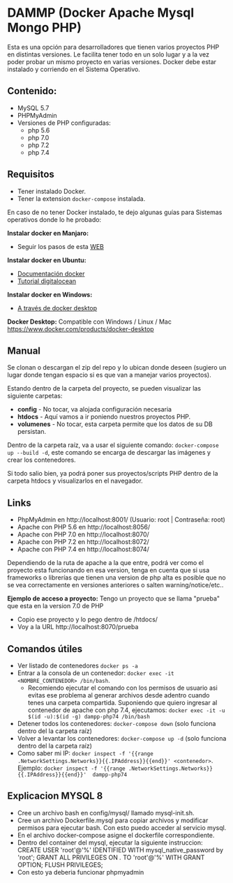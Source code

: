 # DAMMP (Docker Apache Mysql Mongo PHP)

Esta es una opción para desarrolladores que tienen varios proyectos PHP en distintas versiones. Le facilita tener todo en un solo lugar y a la vez poder probar un mismo proyecto en varias versiones.
Docker debe estar instalado y corriendo en el Sistema Operativo.

## Contenido:
- MySQL 5.7
- PHPMyAdmin
- Versiones de PHP configuradas: 
    - php 5.6
    - php 7.0
    - php 7.2
    - php 7.4

## Requisitos
- Tener instalado Docker.
- Tener la extension `docker-compose` instalada.

En caso de no tener Docker instalado, te dejo algunas guías para Sistemas operativos donde lo he probado:

**Instalar docker en Manjaro:** 
- Seguir los pasos de esta [WEB](https://manjaro.site/how-to-install-docker-on-manjaro-18-0/)

**Instalar docker en Ubuntu:** 
- [Documentación docker](https://docs.docker.com/install/linux/docker-ce/ubuntu/)
- [Tutorial digitalocean](https://www.digitalocean.com/community/tutorials/como-instalar-y-usar-docker-en-ubuntu-18-04-1-es)

**Instalar docker en Windows:**
- [A través de docker desktop](https://www.docker.com/products/docker-desktop)

**Docker Desktop:**
Compatible con Windows / Linux / Mac
https://www.docker.com/products/docker-desktop

## Manual

Se clonan o descargan el zip del repo y lo ubican donde deseen (sugiero un lugar donde tengan espacio si es que van a manejar varios proyectos).

Estando dentro de la carpeta del proyecto, se pueden visualizar las siguiente carpetas:
- **config** - No tocar, va alojada configuración necesaria
- **htdocs** - Aquí vamos a ir poniendo nuestros proyectos PHP.
- **volumenes** - No tocar, esta carpeta permite que los datos de su DB persistan.

Dentro de la carpeta raíz, va a usar el siguiente comando:
`docker-compose up --build -d`, este comando se encarga de descargar las imágenes y crear los contenedores.

Si todo salio bien, ya podrá poner sus proyectos/scripts PHP dentro de la carpeta htdocs y visualizarlos en el navegador.

## Links
- PhpMyAdmin en http://localhost:8001/ (Usuario: root | Contraseña: root)
- Apache con PHP 5.6 en http://localhost:8056/
- Apache con PHP 7.0 en http://localhost:8070/
- Apache con PHP 7.2 en http://localhost:8072/
- Apache con PHP 7.4 en http://localhost:8074/

Dependiendo de la ruta de apache a la que entre, podrá ver como el proyecto esta funcionando en esa version, tenga en cuenta que si usa frameworks o librerías que tienen una version de php alta es posible que no se vea correctamente en versiones anteriores o salten warning/notice/etc..

**Ejemplo de acceso a proyecto:** 
Tengo un proyecto que se llama "prueba" que esta en la version 7.0 de PHP
- Copio ese proyecto y lo pego dentro de /htdocs/
- Voy a la URL http://localhost:8070/prueba


## Comandos útiles
- Ver listado de contenedores `docker ps -a`
- Entrar a la consola de un contenedor: `docker exec -it <NOMBRE_CONTENEDOR> /bin/bash`.  
    - Recomiendo ejecutar el comando con los permisos de usuario asi evitas ese problema al generar archivos desde adentro cuando tenes una carpeta compartida. Suponiendo que quiero ingresar al contenedor de apache con php 7.4, ejecutamos: `docker exec -it -u $(id -u):$(id -g) dampp-php74 /bin/bash`
- Detener todos los contenedores: `docker-compose down` (solo funciona dentro del la carpeta raíz)
- Volver a levantar los contenedores: `docker-compose up -d` (solo funciona dentro del la carpeta raíz)
- Como saber mi IP: `docker inspect -f '{{range .NetworkSettings.Networks}}{{.IPAddress}}{{end}}' <contenedor>`. Ejemplo: `docker inspect -f '{{range .NetworkSettings.Networks}}{{.IPAddress}}{{end}}'  dampp-php74`

## Explicacion MYSQL 8
- Cree un archivo bash en config/mysql/ llamado mysql-init.sh.
- Cree un archivo Dockerfile.mysql para copiar archivos y modificar permisos para ejecutar bash. Con esto puedo acceder al servicio mysql.
- En el archivo docker-compose asigne el dockerfile correspondiente.
- Dentro del container del mysql, ejecutar la siguiente instruccion:
    CREATE USER 'root'@'%' IDENTIFIED WITH mysql_native_password by 'root';
    GRANT ALL PRIVILEGES ON *.* TO 'root'@'%' WITH GRANT OPTION;
    FLUSH PRIVILEGES;
- Con esto ya deberia funcionar phpmyadmin 
